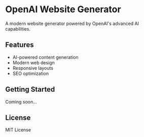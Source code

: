 # OpenAI Website Generator

A modern website generator powered by OpenAI's advanced AI capabilities.

## Features
- AI-powered content generation
- Modern web design
- Responsive layouts
- SEO optimization

## Getting Started
Coming soon...

## License
MIT License